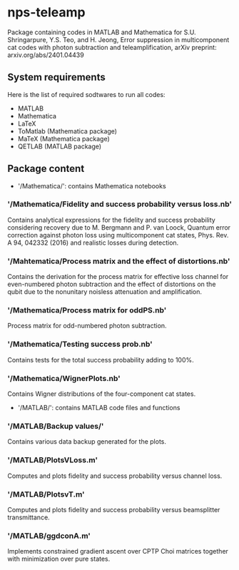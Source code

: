 # nps-teleamp
Package containing codes in MATLAB and Mathematica for S.U. Shringarpure, Y.S. Teo, and H. Jeong, Error suppression in multicomponent cat codes with photon subtraction and teleamplification, arXiv preprint: arxiv.org/abs/2401.04439

## System requirements
Here is the list of required sodtwares to run all codes:
* MATLAB
* Mathematica
* LaTeX
* ToMatlab (Mathematica package)
* MaTeX (Mathematica package)
* QETLAB (MATLAB package)

## Package content
* '/Mathematica/': contains Mathematica notebooks
### '/Mathematica/Fidelity and success probability versus loss.nb'
Contains analytical expressions for the fidelity and success probability considering recovery due to M. Bergmann and P. van Loock, Quantum error correction against photon loss using multicomponent cat states, Phys. Rev. A 94, 042332 (2016) and realistic losses during detection.

### '/Mahtematica/Process matrix and the effect of distortions.nb'
Contains the derivation for the process matrix for effective loss channel for even-numbered photon subtraction and the effect of distortions on the qubit due to the nonunitary noisless attenuation and amplification.

### '/Mathematica/Process matrix for oddPS.nb'
Process matrix for odd-numbered photon subtraction.

### '/Mathematica/Testing success prob.nb'
Contains tests for the total success probability adding to 100%.

### '/Mathematica/WignerPlots.nb'
Contains Wigner distributions of the four-component cat states.

* '/MATLAB/': contains MATLAB code files and functions
### '/MATLAB/Backup values/'
Contains various data backup generated for the plots.

### '/MATLAB/PlotsVLoss.m'
Computes and plots fidelity and success probability versus channel loss.

### '/MATLAB/PlotsvT.m'
Computes and plots fidelity and success probability versus beamsplitter transmittance.

### '/MATLAB/ggdconA.m'
Implements constrained gradient ascent over CPTP Choi matrices together with minimization over pure states.
